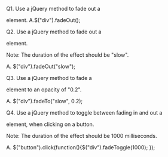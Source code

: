 
Q1. Use a jQuery method to fade out a <div> element. 
A.$("div").fadeOut();

Q2.  Use a jQuery method to fade out a <div> element.

Note: The duration of the effect should be "slow".

A. $("div").fadeOut("slow");

Q3. Use a jQuery method to fade a <div> element to an opacity of "0.2".

A. $("div").fadeTo("slow", 0.2);


Q4. Use a jQuery method to toggle between fading in and out a <div> element, when clicking on a button.

Note: The duration of the effect should be 1000 milliseconds.

A. $("button").click(function(){$("div").fadeToggle(1000);
});
